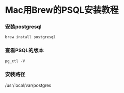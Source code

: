 # Mac用Brew的PSQL安装教程

### 安装postgresql
```
brew install postgresql
```
### 查看PSQL的版本
```
pg_ctl -V
```
### 安装路径
/usr/local/var/postgres
